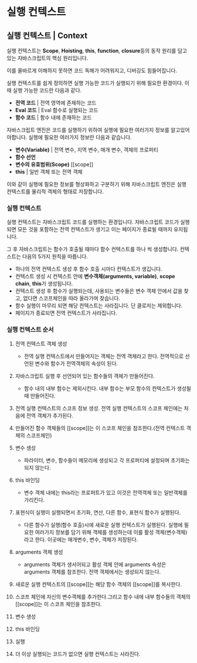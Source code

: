 # 실행 컨텍스트

## 실행 컨텍스트 \| Context



 실행 컨텍스트는 **Scope**, **Hoisting**, **this**, **function**, **closure**등의 동작 원리를 담고 있는 자바스크립트의 핵심 원리입니다.

 이를 올바르게 이해하지 못하면 코드 독해가 어려워지고, 디버깅도 힘들어집니다.

 실행 컨텍스트를 쉽게 정의하면 실행 가능한 코드가 실행되기 위해 필요한 환경이다. 이때 실행 가능한 코드란 다음과 같다.

* **전역 코드** \| 전역 영역에 존재하는 코드
* **Eval 코드** \| Eval 함수로 실행되는 코드
* **함수 코드** \| 함수 내에 존재하는 코드 

 자바스크립트 엔진은 코드를 실행하기 위하여 실행에 필요한 여러가지 정보를 알고있어야합니다. 실행에 필요한 여러가지 정보란 다음과 같습니다.

* **변수\(Variable\)** \| 전역 변수, 지역 변수, 매개 변수, 객체의 프로퍼티
* **함수 선언**
* **변수의 유효범위\(Scope\)** \[\[scope\]\]
* **this** \| 일반 객체 또는 전역 객체 

 이와 같이 실행에 필요한 정보를 형상화하고 구분하기 위해 자바스크립트 엔진은 실행 컨텍스트를 물리적 객체의 형태로 저장합니다. 

### 실행 컨텍스트 

실행 컨텍스트는 자바스크립트 코드를 실행하는 환경입니다. 자바스크립트 코드가 실행되면 모든 것을 포함하는 전역 컨텍스트가 생기고 이는 페이지가 종료될 때까지 유지됩니다. 

 그 후 자바스크립트는 함수가 호출될 때마다 함수 컨텍스트를 하나 씩 생성합니다. 컨텍스트는 다음의 5가지 원칙을 따릅니다.

* 하나의 전역 컨텍스트 생성 후 함수 호출 시마다 컨텍스트가 생깁니다.
* 컨텍스트 생성 시 컨텍스트 안에 **변수객체\(arguments, variable\)**, **scope chain**, **this**가 생성됩니다.
* 컨텍스트 생성 후 함수가 실행되는데, 사용되는 변수들은 변수 객체 안에서 값을 찾고, 없다면 스코프체인을 따라 올라가며 찾습니다.
* 함수 실행이 마무리 되면 해당 컨텍스트는 사라집니다. 단 클로저는 제외합니다.
* 페이지가 종료되면 전역 컨텍스트가 사라집니다. 

### 실행 컨텍스트 순서

1. 전역 컨텍스트 객체 생성

   * 전역 실행 컨텍스트에서 만들어지는 객체는 전역 객체라고 한다. 전역적으로 선언된 변수와 함수가 전역객체의 속성이 된다.

2. 자바스크립트 실행 후 선언되어 있는 함수들의 객체가 만들어진다. 

   * 함수 내의 내부 함수는 제외시킨다. 내부 함수는 부모 함수의 컨텍스트가 생성될 때 만들어진다.

3. 전역 실행 컨텍스트의 스코프 정보 생성. 전역 실행 컨텍스트의 스코프 체인에는 처음에 전역 객체가 추가된다.

4. 만들어진 함수 객체들의 \[\[scope\]\]는 이 스코프 체인을 참조한다.\(전역 컨텍스트 객체의 스코프체인\)

5. 변수 생성

   * 파라미터, 변수, 함수들이 메모리에 생성되고 각 프로퍼티에 설정되며 초기화는 되지 않는다.

6. this 바인딩

   * 변수 객체 내에는 this라는 프로퍼트가 있고 이것은 전역객체 또는 일반객체를 가리킨다.

7. 표현식이 실행이 실행되면서 초기화, 연산, 다른 함수, 표현식 함수가 실행된다.

   * 다른 함수가 실행\(함수 호출\)시에 새로운 실행 컨텍스트가 실행된다. 실행에 필요한 여러가지 정보를 담기 위해 객체를 생성하는데 이를 활성 객체\(변수객체\) 라고 한다. 이곳에는 매개변수, 변수, 객체가 저장된다.

8. arguments 객체 생성

   * arguments 객체가 생서어되고 활성 객체 안에 arguments 속성은 arguments 객체를 참조한다. 전역 객체에서는 생성되지 않는다.

9. 새로운 실행 컨텍스트의 \[\[scope\]\]는 해당 함수 객체의 \[\[scope\]\]를 복사한다.

10. 스코프 체인에 자신의 변수객체를 추가한다.그리고 함수 내에 내부 함수들의 객체의 \[\[scope\]\]는 이 스코프 체인을 참조한다.

11. 변수 생성

12. this 바인딩

13. 실행 

14. 더 이상 실행되는 코드가 없으면 실행 컨텍스트는 사라진다.

### 

